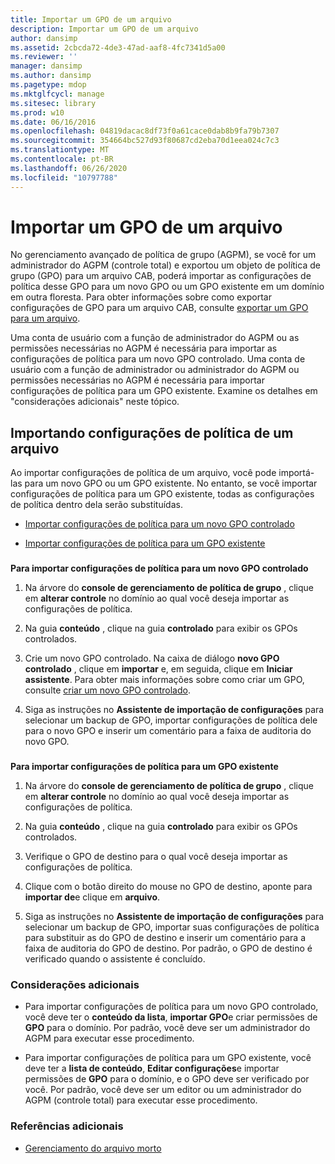 ```yaml
---
title: Importar um GPO de um arquivo
description: Importar um GPO de um arquivo
author: dansimp
ms.assetid: 2cbcda72-4de3-47ad-aaf8-4fc7341d5a00
ms.reviewer: ''
manager: dansimp
ms.author: dansimp
ms.pagetype: mdop
ms.mktglfcycl: manage
ms.sitesec: library
ms.prod: w10
ms.date: 06/16/2016
ms.openlocfilehash: 04819dacac8df73f0a61cace0dab8b9fa79b7307
ms.sourcegitcommit: 354664bc527d93f80687cd2eba70d1eea024c7c3
ms.translationtype: MT
ms.contentlocale: pt-BR
ms.lasthandoff: 06/26/2020
ms.locfileid: "10797788"
---
```

# Importar um GPO de um arquivo


No gerenciamento avançado de política de grupo (AGPM), se você for um administrador do AGPM (controle total) e exportou um objeto de política de grupo (GPO) para um arquivo CAB, poderá importar as configurações de política desse GPO para um novo GPO ou um GPO existente em um domínio em outra floresta. Para obter informações sobre como exportar configurações de GPO para um arquivo CAB, consulte [exportar um GPO para um arquivo](export-a-gpo-to-a-file.md).

Uma conta de usuário com a função de administrador do AGPM ou as permissões necessárias no AGPM é necessária para importar as configurações de política para um novo GPO controlado. Uma conta de usuário com a função de administrador ou administrador do AGPM ou permissões necessárias no AGPM é necessária para importar configurações de política para um GPO existente. Examine os detalhes em "considerações adicionais" neste tópico.

## Importando configurações de política de um arquivo


Ao importar configurações de política de um arquivo, você pode importá-las para um novo GPO ou um GPO existente. No entanto, se você importar configurações de política para um GPO existente, todas as configurações de política dentro dela serão substituídas.

-   [Importar configurações de política para um novo GPO controlado](#bkmk-new)

-   [Importar configurações de política para um GPO existente](#bkmk-existing)

### <a href="" id="bkmk-new"></a>

**Para importar configurações de política para um novo GPO controlado**

1.  Na árvore do **console de gerenciamento de política de grupo** , clique em **alterar controle** no domínio ao qual você deseja importar as configurações de política.

2.  Na guia **conteúdo** , clique na guia **controlado** para exibir os GPOs controlados.

3.  Crie um novo GPO controlado. Na caixa de diálogo **novo GPO controlado** , clique em **importar** e, em seguida, clique em **Iniciar assistente**. Para obter mais informações sobre como criar um GPO, consulte [criar um novo GPO controlado](create-a-new-controlled-gpo-agpm40.md).

4.  Siga as instruções no **Assistente de importação de configurações** para selecionar um backup de GPO, importar configurações de política dele para o novo GPO e inserir um comentário para a faixa de auditoria do novo GPO.

### <a href="" id="bkmk-existing"></a>

**Para importar configurações de política para um GPO existente**

1.  Na árvore do **console de gerenciamento de política de grupo** , clique em **alterar controle** no domínio ao qual você deseja importar as configurações de política.

2.  Na guia **conteúdo** , clique na guia **controlado** para exibir os GPOs controlados.

3.  Verifique o GPO de destino para o qual você deseja importar as configurações de política.

4.  Clique com o botão direito do mouse no GPO de destino, aponte para **importar de**e clique em **arquivo**.

5.  Siga as instruções no **Assistente de importação de configurações** para selecionar um backup de GPO, importar suas configurações de política para substituir as do GPO de destino e inserir um comentário para a faixa de auditoria do GPO de destino. Por padrão, o GPO de destino é verificado quando o assistente é concluído.

### Considerações adicionais

-   Para importar configurações de política para um novo GPO controlado, você deve ter o **conteúdo da lista**, **importar GPO**e criar permissões de **GPO** para o domínio. Por padrão, você deve ser um administrador do AGPM para executar esse procedimento.

-   Para importar configurações de política para um GPO existente, você deve ter a **lista de conteúdo**, **Editar configurações**e importar permissões de **GPO** para o domínio, e o GPO deve ser verificado por você. Por padrão, você deve ser um editor ou um administrador do AGPM (controle total) para executar esse procedimento.

### Referências adicionais

-   [Gerenciamento do arquivo morto](managing-the-archive-agpm40.md)

 

 





